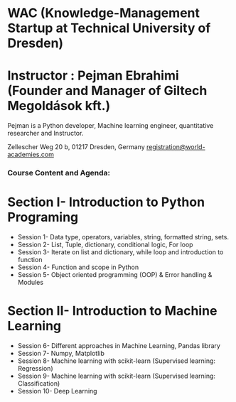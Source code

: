 # WAC (Knowledge-Management Startup at Technical University of Dresden)
# Instructor : Pejman Ebrahimi (Founder and Manager of Giltech Megoldások kft.)
Pejman is a Python developer, Machine learning engineer, quantitative researcher and Instructor.

Zellescher Weg 20 b, 01217 Dresden, Germany registration@world-academies.com

### Course Content and Agenda:

# Section I- Introduction to Python Programing
* Session 1- Data type, operators, variables, string, formatted string, sets.
* Session 2- List, Tuple, dictionary, conditional logic, For loop
* Session 3- Iterate on list and dictionary, while loop and introduction to function
* Session 4- Function and scope in Python
* Session 5- Object oriented programming (OOP) & Error handling & Modules
# Section II- Introduction to Machine Learning
* Session 6- Different approaches in Machine Learning, Pandas library
* Session 7- Numpy, Matplotlib
* Session 8- Machine learning with scikit-learn (Supervised learning: Regression)
* Session 9- Machine learning with scikit-learn (Supervised learning: Classification)
* Session 10- Deep Learning
